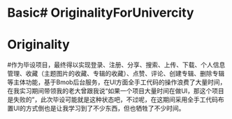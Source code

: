 # Basic# OriginalityForUnivercity
# Originality
#作为毕设项目，最终得以实现登录、注册、分享、搜索、上传、下载、个人信息管理、收藏（主题图片的收藏、专辑的收藏）、点赞、评论、创建专辑、删除专辑等主体功能，基于Bmob后台服务，在UI方面全手工代码的操作浪费了大量时间，在我实习期间带领我的老大曾跟我说“如果一个项目大量时间在做UI，那这个项目是失败的”，此次毕设可能就是这种状态吧，不过呢，在这期间采用全手工代码布置UI的方式倒也是让我学习到了不少东西，但也牺牲了不少时间。

